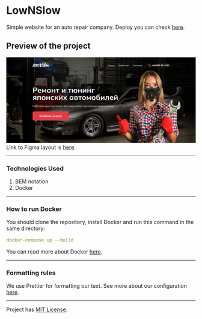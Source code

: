 # LowNSlow

Simple website for an auto repair company. Deploy you can check [here](https://slate-8ohg.vercel.app/).

## Preview of the project

![Preview image](img/image.png)
Link to Figma layout is [here](<https://www.figma.com/file/iGjqFy9YmVvKSzPXGJfY6y/Vitaly-Sheff-%D0%94%D0%972-(Copy)?type=design&node-id=0%3A1&mode=design&t=YR5rdpqutatNegf2-1>).

---

### Technologies Used

1. BEM notation
2. Docker

---

### How to run Docker

You should clone the repository, install Docker and run this command in the same directory:

```yaml
docker-compose up --build
```

You can read more about Docker [here](https://frontgr.github.io/docs/docker/docker/).

---

### Formatting rules

We use Prettier for formatting our text. See more about our configuration [here](https://frontgr.github.io/docs/prettierrc/prettierrc/).

---

Project has [MIT License](https://github.com/frontgr/slate/blob/HEAD/LICENSE).
